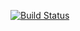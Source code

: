 [![Build Status](https://travis-ci.org/franciscomazali/meu-primeiro-projeto-sb.svg?branch=master)](https://travis-ci.org/franciscomazali/meu-primeiro-projeto-sb)